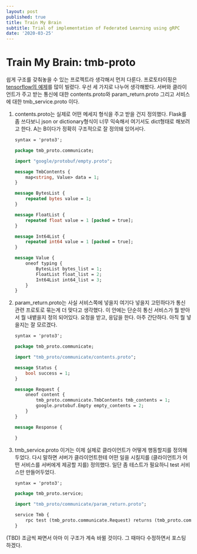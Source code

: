 ```yaml
---
layout: post
published: true
title: Train My Brain 
subtitle: Trial of implementation of Federated Learning using gRPC
date: '2020-03-25'
---
```


# Train My Brain: tmb-proto

  쉽게 구조를 갖춰놓을 수 있는 프로젝트라 생각해서 먼저 다룬다. 프로토타이핑은 [tensorflow의 예제](https://github.com/tensorflow/tensorflow/blob/master/tensorflow/core/example/feature.proto)를 많이 빌렸다. 우선 세 가지로 나누어 생각해봤다. 서버와 클라이언트가 주고 받는 통신에 대한 contents.proto와 param_return.proto 그리고 서비스에 대한 tmb_service.proto 이다.

1. contents.proto는 실제로 어떤 메세지 형식을 주고 받을 건지 정의했다. Flask를 좀 쓰다보니 json or dictionary형식이 너무 익숙해서 여기서도 dict형태로 해보려고 한다. A는 B이다가 정확히 구조적으로 잘 정의돼 있어서다.

   ```protobuf
   syntax = 'proto3';
   
   package tmb_proto.communicate;
   
   import "google/protobuf/empty.proto";
   
   message TmbContents {
       map<string, Value> data = 1;
   }
   
   message BytesList {
       repeated bytes value = 1;
   }
   
   message FloatList {
       repeated float value = 1 [packed = true];
   }
   
   message Int64List {
       repeated int64 value = 1 [packed = true];
   }
   
   message Value {
       oneof typing {
           BytesList bytes_list = 1;
           FloatList float_list = 2;
           Int64List int64_list = 3;
       }
   }
   
   ```

   

2. param_return.proto는 사실 서비스쪽에 넣을지 여기다 넣을지 고민하다가 통신 관련 프로토로 묶는게 더 맞다고 생각했다. 이 안에는 단순히 통신 서비스가 뭘 받아서 뭘 내뱉을지 정의 되어있다. 요청을 받고, 응답을 한다. 아주 간단하다. 아직 뭘 넣을지는 잘 모르겠다.

   ```protobuf
   syntax = 'proto3';
   
   package tmb_proto.communicate;
   
   import "tmb_proto/communicate/contents.proto";
   
   message Status {
       bool success = 1;
   }
   
   message Request {
       oneof content {
           tmb_proto.communicate.TmbContents tmb_contents = 1;
           google.protobuf.Empty empty_contents = 2;
       }
   }
   
   message Response {
   
   }
   ```

   

3. tmb_service.proto 이거는 이제 실제로 클라이언트가 어떻게 행동할지를 정의해두었다. 다시 말하면 서버가 클라이언트한테 어떤 일을 시킬지를 (클라이언트가 어떤 서비스를 서버에게 제공할 지를) 정의했다. 일단 좀 테스트가 필요하니 test 서비스만 만들어두었다.

   ```protobuf
   syntax = 'proto3';
   
   package tmb_proto.service;
   
   import "tmb_proto/communicate/param_return.proto";
   
   service Tmb {
       rpc test (tmb_proto.communicate.Request) returns (tmb_proto.communicate.Response) {}
   }
   ```



(TBD) 조금씩 짜면서 아마 이 구조가 계속 바뀔 것이다. 그 때마다 수정하면서 포스팅 하겠다.